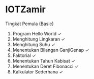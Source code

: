 # IOTZamir

Tingkat Pemula (Basic)
1. Program Hello World ✓
2. Menghitung Lingkaran ✓
3. Menghitung Suhu ✓
4. Menentukan Bilangan GanjiGenap ✓
5. Faktorial ✓
6. Menentukan Tahun Kabisat ✓
7. Menentukan Deret Fibonacci ✓
8. Kalkulator Sederhana ✓
